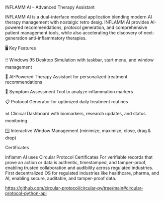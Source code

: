 INFLAMM AI – Advanced Therapy Assistant

INFLAMM AI is a dual-interface medical application blending modern AI therapy management with nostalgic retro desig. INFLAMM AI provides AI-powered recommendations, protocol generation, and comprehensive patient management tools, while also accelerating the discovery of next-generation anti-inflammatory therapies.

🖥️ Key Features

🖱️ Windows 95 Desktop Simulation with taskbar, start menu, and window management

🤖 AI-Powered Therapy Assistant for personalized treatment recommendations

🧪 Symptom Assessment Tool to analyze inflammation markers

📋 Protocol Generator for optimized daily treatment routines

📊 Clinical Dashboard with biomarkers, research updates, and status monitoring

🪟 Interactive Window Management (minimize, maximize, close, drag & drop)


Certificates

Inflamm AI uses Circular Protocol Certificates For verifiable records that prove an action or data is authentic, timestamped, and tamper-proof, enabling trusted collaboration and audibility across regulated industries.
First decentralized OS for regulated industries like healthcare, pharma, and AI, enabling secure, auditable, and tamper-proof data.

https://github.com/circular-protocol/circular-py/tree/main#circular-protocol-python-api
